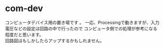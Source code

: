 # com-dev

コンピュータデバイス用の置き場です  。
一応、Processingで動きますが、入力電圧などの設定は回路の中で行ったので
コンピュータ側での処理が参考になる程度だと思います。  
回路図はもしかしたらアップするかもしれません。

